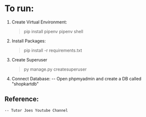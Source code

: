 # To run:

1. Create Virtual Environment:
    > pip install pipenv
    > pipenv shell

2. Install Packages:
    > pip install -r requirements.txt

3. Create Superuser
    > py manage.py createsuperuser

4. Connect Database:
    -- Open phpmyadmin and create a DB called "shopkartdb"


## Reference:
    -- Tutor Joes Youtube Channel